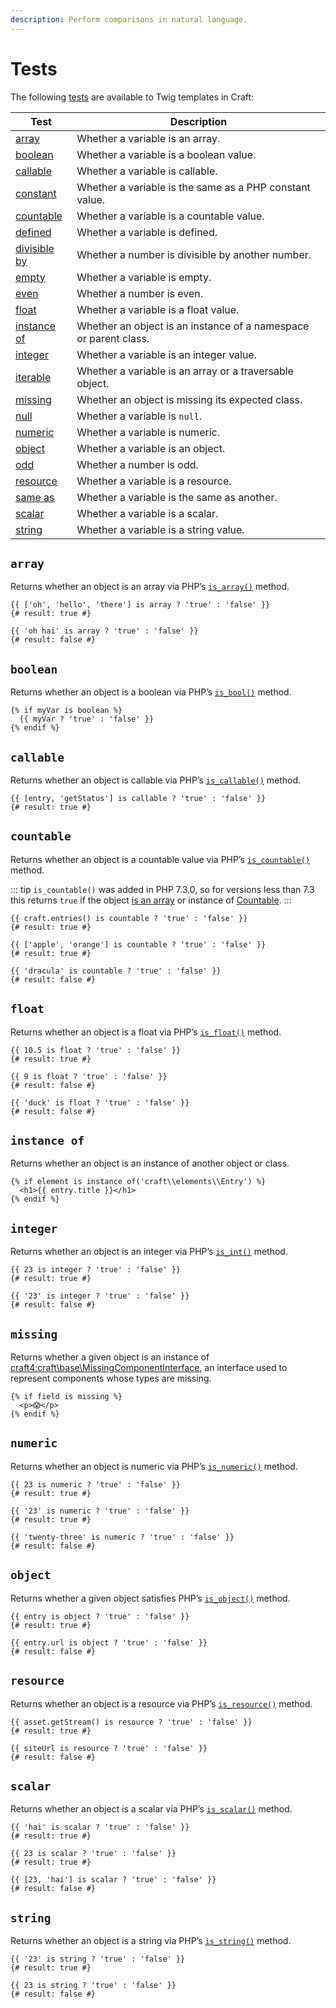 ```yaml
---
description: Perform comparisons in natural language.
---
```


# Tests

The following [tests](https://twig.symfony.com/doc/3.x/templates.html#test-operator) are available to Twig templates in Craft:

Test | Description
---- | -----------
[array](#array) | Whether a variable is an array.
[boolean](#boolean) | Whether a variable is a boolean value.
[callable](#callable) | Whether a variable is callable.
[constant](https://twig.symfony.com/doc/3.x/tests/constant.html) | Whether a variable is the same as a PHP constant value.
[countable](#countable) | Whether a variable is a countable value.
[defined](https://twig.symfony.com/doc/3.x/tests/defined.html) | Whether a variable is defined.
[divisible by](https://twig.symfony.com/doc/3.x/tests/divisibleby.html) | Whether a number is divisible by another number.
[empty](https://twig.symfony.com/doc/3.x/tests/empty.html) | Whether a variable is empty.
[even](https://twig.symfony.com/doc/3.x/tests/even.html) | Whether a number is even.
[float](#float) | Whether a variable is a float value.
[instance of](#instance-of) | Whether an object is an instance of a namespace or parent class.
[integer](#integer) | Whether a variable is an integer value.
[iterable](https://twig.symfony.com/doc/3.x/tests/iterable.html) | Whether a variable is an array or a traversable object.
[missing](#missing) | Whether an object is missing its expected class.
[null](https://twig.symfony.com/doc/3.x/tests/null.html) | Whether a variable is `null`.
[numeric](#numeric) | Whether a variable is numeric.
[object](#object) | Whether a variable is an object.
[odd](https://twig.symfony.com/doc/3.x/tests/odd.html) | Whether a number is odd.
[resource](#resource) | Whether a variable is a resource.
[same as](https://twig.symfony.com/doc/3.x/tests/sameas.html) | Whether a variable is the same as another.
[scalar](#scalar) | Whether a variable is a scalar.
[string](#string) | Whether a variable is a string value.

## `array`

Returns whether an object is an array via PHP’s [`is_array()`](https://www.php.net/manual/en/function.is-array.php) method.

```twig
{{ ['oh', 'hello', 'there'] is array ? 'true' : 'false' }}
{# result: true #}

{{ 'oh hai' is array ? 'true' : 'false' }}
{# result: false #}
```

## `boolean`

Returns whether an object is a boolean via PHP’s [`is_bool()`](https://www.php.net/manual/en/function.is-bool.php) method.

```twig
{% if myVar is boolean %}
  {{ myVar ? 'true' : 'false' }}
{% endif %}
```

## `callable`

Returns whether an object is callable via PHP’s [`is_callable()`](https://www.php.net/manual/en/function.is-callable.php) method.

```twig
{{ [entry, 'getStatus'] is callable ? 'true' : 'false' }}
{# result: true #}
```

## `countable`

Returns whether an object is a countable value via PHP’s [`is_countable()`](https://www.php.net/manual/en/function.is-countable.php) method.

::: tip
`is_countable()` was added in PHP 7.3.0, so for versions less than 7.3 this returns `true` if the object [is an array](#array) or instance of [Countable](https://www.php.net/manual/en/class.countable.php).
:::

```twig
{{ craft.entries() is countable ? 'true' : 'false' }}
{# result: true #}

{{ ['apple', 'orange'] is countable ? 'true' : 'false' }}
{# result: true #}

{{ 'dracula' is countable ? 'true' : 'false' }}
{# result: false #}
```

## `float`

Returns whether an object is a float via PHP’s [`is_float()`](https://www.php.net/manual/en/function.is-float.php) method.

```twig
{{ 10.5 is float ? 'true' : 'false' }}
{# result: true #}

{{ 9 is float ? 'true' : 'false' }}
{# result: false #}

{{ 'duck' is float ? 'true' : 'false' }}
{# result: false #}
```

## `instance of`

Returns whether an object is an instance of another object or class.

```twig
{% if element is instance of('craft\\elements\\Entry') %}
  <h1>{{ entry.title }}</h1>
{% endif %}
```

## `integer`

Returns whether an object is an integer via PHP’s [`is_int()`](https://www.php.net/manual/en/function.is-int.php) method.

```twig
{{ 23 is integer ? 'true' : 'false' }}
{# result: true #}

{{ '23' is integer ? 'true' : 'false' }}
{# result: false #}
```

## `missing`

Returns whether a given object is an instance of <craft4:craft\base\MissingComponentInterface>, an interface used to represent components whose types are missing.

```twig
{% if field is missing %}
  <p>😱</p>
{% endif %}
```

## `numeric`

Returns whether an object is numeric via PHP’s [`is_numeric()`](https://www.php.net/manual/en/function.is-numeric.php) method.

```twig
{{ 23 is numeric ? 'true' : 'false' }}
{# result: true #}

{{ '23' is numeric ? 'true' : 'false' }}
{# result: true #}

{{ 'twenty-three' is numeric ? 'true' : 'false' }}
{# result: false #}
```

## `object`

Returns whether a given object satisfies PHP’s [`is_object()`](https://www.php.net/manual/en/function.is-object.php) method.

```twig
{{ entry is object ? 'true' : 'false' }}
{# result: true #}

{{ entry.url is object ? 'true' : 'false' }}
{# result: false #}
```

## `resource`

Returns whether an object is a resource via PHP’s [`is_resource()`](https://www.php.net/manual/en/function.is-resource.php) method.

```twig
{{ asset.getStream() is resource ? 'true' : 'false' }}
{# result: true #}

{{ siteUrl is resource ? 'true' : 'false' }}
{# result: false #}
```

## `scalar`

Returns whether an object is a scalar via PHP’s [`is_scalar()`](https://www.php.net/manual/en/function.is-scalar.php) method.

```twig
{{ 'hai' is scalar ? 'true' : 'false' }}
{# result: true #}

{{ 23 is scalar ? 'true' : 'false' }}
{# result: true #}

{{ [23, 'hai'] is scalar ? 'true' : 'false' }}
{# result: false #}
```

## `string`

Returns whether an object is a string via PHP’s [`is_string()`](https://www.php.net/manual/en/function.is-string.php) method.

```twig
{{ '23' is string ? 'true' : 'false' }}
{# result: true #}

{{ 23 is string ? 'true' : 'false' }}
{# result: false #}
```
